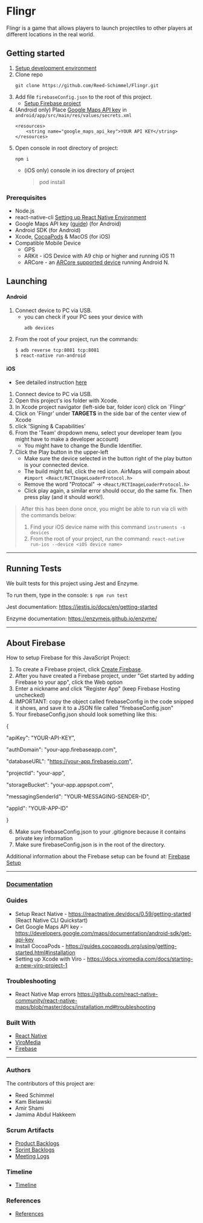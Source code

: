 # Flingr

Flingr is a game that allows players to launch projectiles to other players at different locations in the real world.

## Getting started

1. [Setup development environment](#Prerequisites)
2. Clone repo
    ```
    git clone https://github.com/Reed-Schimmel/Flingr.git
    ```
3. Add file `firebaseConfig.json` to the root of this project.
    - [Setup Firebase project](#About-Firebase)
4. (Android only) Place [Google Maps API key](https://developers.google.com/maps/documentation/android-sdk/get-api-key) in `android/app/src/main/res/values/secrets.xml`
    ```
    <resources>
        <string name="google_maps_api_key">YOUR API KEY</string>
    </resources>
    ```
5. Open console in root directory of project:
    ```
    npm i
    ```
    - (iOS only) console in ios directory of project
        > pod install

### Prerequisites
- Node.js
- react-native-cli [Setting up React Native Environment](https://reactnative.dev/docs/0.59/getting-started)
- Google Maps API key ([guide]()) (for Android)
- Android SDK (for Android)
- Xcode, [CocoaPods](https://guides.cocoapods.org/using/getting-started.html#installation) & MacOS (for iOS)
- Compatible Mobile Device
  - GPS
  - ARKit - iOS Device with A9 chip or higher and running iOS 11
  - ARCore - an [ARCore supported device](https://developers.google.com/ar/discover/#supported_devices) running Android N.

## Launching

#### Android
1. Connect device to PC via USB.
    - you can check if your PC sees your device with 
      ```
      adb devices
      ```
2. From the root of your project, run the commands:
    ```
    $ adb reverse tcp:8081 tcp:8081 
    $ react-native run-android
    ```

#### iOS
- See detailed instruction [here](https://reactnative.dev/docs/0.59/running-on-device#1-plug-in-your-device-via-usb)
1. Connect device to PC via USB.
2. Open this project's ios folder with Xcode.
3. In Xcode project navigator (left-side bar, folder icon) click on  `Flingr'
4. Click on 'Flingr' under **TARGETS** in the side bar of the center view of Xcode
5. click 'Signing & Capabilities'
6. From the 'Team' dropdown menu, select your developer team (you might have to make a developer account)
    - You might have to change the Bundle Identifier.
7. Click the Play button in the upper-left
    - Make sure the device selected in the button right of the play button is your connected device.
    - The build might fail, click the red icon. AirMaps will compain about `#import <React/RCTImageLoaderProtocol.h>`
    - Remove the word "Protocal" -> `<React/RCTImageLoaderProtocol.h>`
    - Click play again, a similar error should occur, do the same fix. Then press play (and it should work!).

>After this has been done once, you might be able to run via cli with the commands below:
>1. Find your iOS device name with this command `instruments -s devices`
>2. From the root of your project, run the command:
    ```
    react-native run-ios --device <iOS device name>
    ``` 
---
## Running Tests
We built tests for this project using Jest and Enzyme.

To run them, type in the console:
    ```
    $ npm run test
    ```

Jest documentation: https://jestjs.io/docs/en/getting-started

Enzyme documentation: https://enzymejs.github.io/enzyme/

---

## About Firebase

How to setup Firebase for this JavaScript Project:
1. To create a Firebase project, click [Create Firebase](https://console.firebase.google.com/?pli=1).
2. After you have created a Firebase project, under "Get started by adding Firebase to your app", click the Web option
3. Enter a nickname and click "Register App" (keep Firebase Hosting unchecked)
4. IMPORTANT: copy the object called firebaseConfig in the code snipped it shows, and save it to a JSON file called "firebaseConfig.json"
5. Your firebaseConfig.json should look something like this:

{

  "apiKey": "YOUR-API-KEY",

  "authDomain": "your-app.firebaseapp.com",

  "databaseURL": "https://your-app.firebaseio.com",

  "projectId": "your-app",

  "storageBucket": "your-app.appspot.com",

  "messagingSenderId": "YOUR-MESSAGING-SENDER-ID",
  
  "appId": "YOUR-APP-ID"

}

6. Make sure firebaseConfig.json to your .gitignore because it contains private key information
7. Make sure firebaseConfig.json is in the root of the directory. 

Additional information about the Firebase setup can be found at: [Firebase Setup](https://firebase.google.com/docs/web/setup)

---

### [Documentation](https://github.com/Reed-Schimmel/Flingr/tree/master/documentation)

### Guides
- Setup React Native - https://reactnative.dev/docs/0.59/getting-started (React Native CLI Quickstart)
- Get Google Maps API key - https://developers.google.com/maps/documentation/android-sdk/get-api-key
- Install CocoaPods - https://guides.cocoapods.org/using/getting-started.html#installation
- Setting up Xcode with Viro - https://docs.viromedia.com/docs/starting-a-new-viro-project-1

### Troubleshooting
- React Native Map errors https://github.com/react-native-community/react-native-maps/blob/master/docs/installation.md#troubleshooting

### Built With
* [React Native](http://reactnative.dev)
* [ViroMedia](https://viromedia.com)
* [Firebase](https://firebase.google.com/?gclid=CjwKCAiAhc7yBRAdEiwAplGxXw6TOo7dJe7mFlcYa1WkfYSbXVgUXSHxNDO5I0A71d8rHa9ZK5sMdBoCRHMQAvD_BwE)

---
### Authors
The contributors of this project are:
* Reed Schimmel
* Kam Bielawski
* Amir Shami
* Jamima Abdul Hakkeem

### Scrum Artifacts
* [Product Backlogs](https://github.com/Reed-Schimmel/Flingr/blob/master/documentation/ProductBacklog.md)
* [Sprint Backlogs](https://github.com/Reed-Schimmel/Flingr/blob/master/documentation/SprintBacklog.md)
* [Meeting Logs](https://github.com/Reed-Schimmel/Flingr/blob/master/documentation/MeetingLog.md)

### Timeline
* [Timeline](https://github.com/Reed-Schimmel/Flingr/blob/master/documentation/Timeline.md)

### References
* [References](https://github.com/Reed-Schimmel/Flingr/blob/master/documentation/Reference.md)
